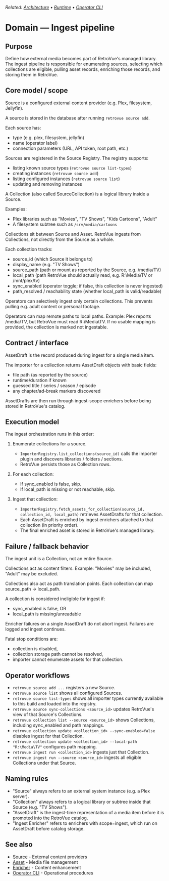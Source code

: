 _Related: [Architecture](../architecture/ArchitectureOverview.md) • [Runtime](../runtime/ChannelManager.md) • [Operator CLI](../operator/CLI.md)_

# Domain — Ingest pipeline

## Purpose

Define how external media becomes part of RetroVue's managed library. The ingest pipeline is responsible for enumerating sources, selecting which collections are eligible, pulling asset records, enriching those records, and storing them in RetroVue.

## Core model / scope

Source is a configured external content provider (e.g. Plex, filesystem, Jellyfin).

A source is stored in the database after running `retrovue source add`.

Each source has:

- type (e.g. plex, filesystem, jellyfin)
- name (operator label)
- connection parameters (URL, API token, root path, etc.)

Sources are registered in the Source Registry. The registry supports:

- listing known source types (`retrovue source list-types`)
- creating instances (`retrovue source add`)
- listing configured instances (`retrovue source list`)
- updating and removing instances

A Collection (also called SourceCollection) is a logical library inside a Source.

Examples:

- Plex libraries such as "Movies", "TV Shows", "Kids Cartoons", "Adult"
- A filesystem subtree such as `/srv/media/cartoons`

Collections sit between Source and Asset. RetroVue ingests from Collections, not directly from the Source as a whole.

Each collection tracks:

- source_id (which Source it belongs to)
- display_name (e.g. "TV Shows")
- source_path (path or mount as reported by the Source, e.g. /media/TV)
- local_path (path RetroVue should actually read, e.g. R:\Media\TV or /mnt/plex/tv)
- sync_enabled (operator toggle; if false, this collection is never ingested)
- path_resolved / reachability state (whether local_path is valid/readable)

Operators can selectively ingest only certain collections. This prevents pulling e.g. adult content or personal footage.

Operators can map remote paths to local paths. Example: Plex reports /media/TV, but RetroVue must read R:\Media\TV. If no usable mapping is provided, the collection is marked not ingestable.

## Contract / interface

AssetDraft is the record produced during ingest for a single media item.

The importer for a collection returns AssetDraft objects with basic fields:

- file path (as reported by the source)
- runtime/duration if known
- guessed title / series / season / episode
- any chapter/ad-break markers discovered

AssetDrafts are then run through ingest-scope enrichers before being stored in RetroVue's catalog.

## Execution model

The ingest orchestration runs in this order:

1. Enumerate collections for a source.

   - `ImporterRegistry.list_collections(source_id)` calls the importer plugin and discovers libraries / folders / sections.
   - RetroVue persists those as Collection rows.

2. For each collection:

   - If sync_enabled is false, skip.
   - If local_path is missing or not reachable, skip.

3. Ingest that collection:
   - `ImporterRegistry.fetch_assets_for_collection(source_id, collection_id, local_path)` retrieves AssetDrafts for that collection.
   - Each AssetDraft is enriched by ingest enrichers attached to that collection (in priority order).
   - The final enriched asset is stored in RetroVue's managed library.

## Failure / fallback behavior

The ingest unit is a Collection, not an entire Source.

Collections act as content filters. Example: "Movies" may be included, "Adult" may be excluded.

Collections also act as path translation points. Each collection can map source_path → local_path.

A collection is considered ineligible for ingest if:

- sync_enabled is false, OR
- local_path is missing/unreadable

Enricher failures on a single AssetDraft do not abort ingest. Failures are logged and ingest continues.

Fatal stop conditions are:

- collection is disabled,
- collection storage path cannot be resolved,
- importer cannot enumerate assets for that collection.

## Operator workflows

- `retrovue source add ...` registers a new Source.
- `retrovue source list` shows all configured Sources.
- `retrovue source list-types` shows all importer types currently available to this build and loaded into the registry.
- `retrovue source sync-collections <source_id>` updates RetroVue's view of that Source's Collections.
- `retrovue collection list --source <source_id>` shows Collections, including sync_enabled and path mappings.
- `retrovue collection update <collection_id> --sync-enabled=false` disables ingest for that Collection.
- `retrovue collection update <collection_id> --local-path "R:\Media\TV"` configures path mapping.
- `retrovue ingest run <collection_id>` ingests just that Collection.
- `retrovue ingest run --source <source_id>` ingests all eligible Collections under that Source.

## Naming rules

- "Source" always refers to an external system instance (e.g. a Plex server).
- "Collection" always refers to a logical library or subtree inside that Source (e.g. "TV Shows").
- "AssetDraft" is the ingest-time representation of a media item before it is promoted into the RetroVue catalog.
- "Ingest Enricher" refers to enrichers with scope=ingest, which run on AssetDraft before catalog storage.

## See also

- [Source](Source.md) - External content providers
- [Asset](Asset.md) - Media file management
- [Enricher](Enricher.md) - Content enhancement
- [Operator CLI](../operator/CLI.md) - Operational procedures

